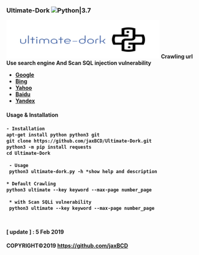 
### Ultimate-Dork ![Python|3.7](https://img.shields.io/badge/Python-3.7-blue.svg)
<img src="lib/Ultimate_Dork.jpg" width="400" height="100">
<b>Crawling url Use search engine And Scan SQL injection vulnerability<b><br>
 
 * [Google](https://www.google.com)<br>
 * [Bing](https://www.bing.com)<br>
 * [Yahoo](https://search.yahoo.com)<br>
 * [Baidu](https://www.baidu.com)<br>
 * [Yandex](https://yandex.com)<br>


#### Usage & Installation
```
- Installation
apt-get install python python3 git
git clone https://github.com/jaxBCD/Ultimate-Dork.git
python3 -m pip install requests
cd Ultimate-Dork

 - Usage 
 python3 ultimate-dork.py -h *show help and description
 
* Default Crawling
python3 ultimate --key keyword --max-page number_page 
 
 * with Scan SQLi vulnerability
 python3 ultimate --key keyword --max-page number_page 
 
 
```
 <b>[ update ] :</b> 5 Feb 2019
 
#### COPYRIGHT©2019 https://github.com/jaxBCD

